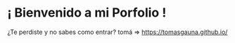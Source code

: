 # ¡ Bienvenido a mi Porfolio !

¿Te perdiste y no sabes como entrar? tomá => https://tomasgauna.github.io/
